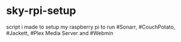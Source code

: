 # sky-rpi-setup
script i made to setup my raspberry pi to run #Sonarr, #CouchPotato, #Jackett, #Plex Media Server and #Webmin
